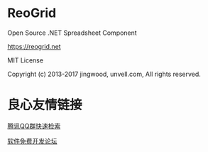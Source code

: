 # ReoGrid

Open Source .NET Spreadsheet Component

https://reogrid.net

MIT License

Copyright (c) 2013-2017 jingwood, unvell.com, All rights reserved.


 # 良心友情链接

[腾讯QQ群快速检索](http://u.720life.cn/s/8cf73f7c)

[软件免费开发论坛](http://u.720life.cn/s/bbb01dc0)